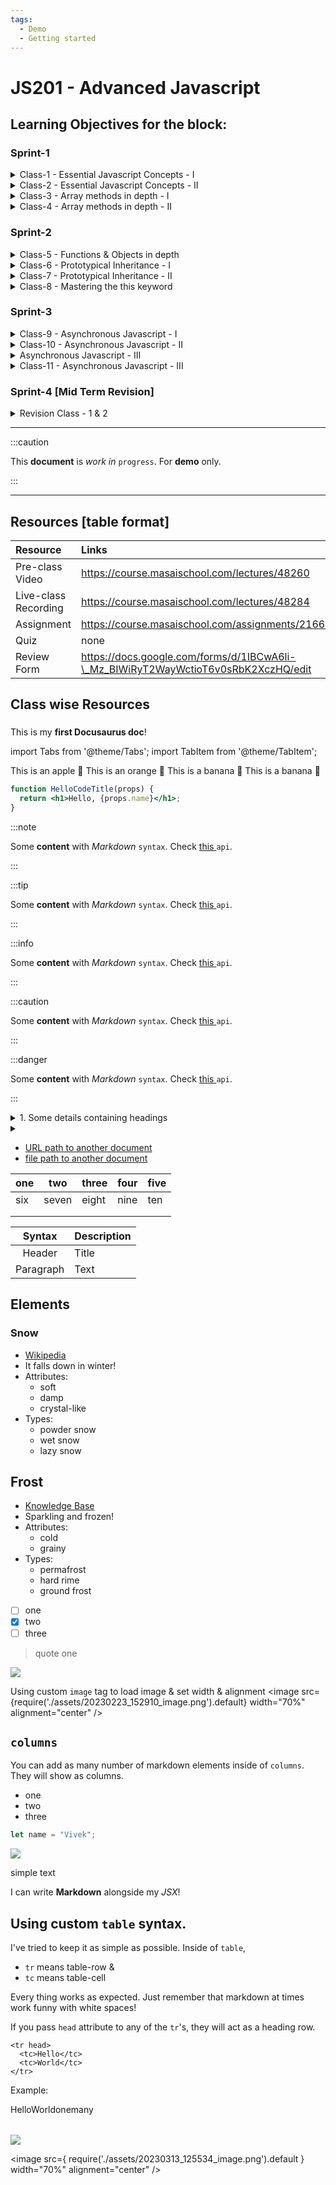 ```yaml
---
tags:
  - Demo
  - Getting started
---
```

# JS201 - Advanced Javascript

## Learning Objectives for the block:

### Sprint-1

<details>

<summary>Class-1 - Essential Javascript Concepts - I</summary>

- Setting expectations & Block introduction
- scopes
- hoisting
  - `let`, `var`, `const`
  - `null`, `undefinded` & the temporal dead zone
    - difference in the way primitives & non-primitives are stored internally
    - Introduction to CP

</details>

<details> <summary>Class-2 - Essential Javascript Concepts - II</summary>

- statements vs expressions
- template string
- logical operators
- arrow functions
- destructuring
- rest & spred operator
- ES6 modules
- for .. of loop
- for .. in loop

</details>

<details> <summary>Class-3 - Array methods in depth - I</summary>

- Prerequisites - Array methods
- Map()
- The concept of hash maps
- Reduce()
- Filter()

</details>

<details> <summary>Class-4 - Array methods in depth - II</summary>

- Sort()
- Practice complicated exercises (We tasks)

</details>

### Sprint-2

<details> <summary>Class-5 - Functions & Objects in depth</summary>

- Declaring & Accessing properties
- Invoking methods
- Dynamic property names
- Object.assign
- Object.create
- Object.setPrototypeOf
- Invoking functions
  - ()
  - call
  - bind
  - apply
- Constructing objects in Bulk

</details>

<details> <summary>Class-6 - Prototypical Inheritance - I</summary>

- Factory functions

</details>

<details> <summary>Class-7 - Prototypical Inheritance - II</summary>

- Constructor functions
- ES6 Classes
- LLD

</details>

<details> <summary>Class-8 - Mastering the this keyword</summary>

- The `this` keyword

</details>

### Sprint-3

<details> <summary>Class-9 - Asynchronous Javascript - I</summary>

- promises
- callbacks
- async await
- CRUD

</details>

<details> <summary>Class-10 -  Asynchronous Javascript - II</summary>

- `JWT` Authentication
- Registering users
- Logging in users
- Making authenticated requests

</details>

<details> <summary>Asynchronous Javascript - III</summary>

- Sending data with links
- Better organising & planning of code
- Working effectively with codes
- Different ways of implementing sorting and filtering

</details>

<details> <summary>Class-11 -  Asynchronous Javascript - III</summary>

- Pagination
- Misc. topics

</details>

### Sprint-4 \[Mid Term Revision\]

<details> <summary>Revision Class - 1 & 2</summary>

- currying
- Async prog - event loop
- Event capturing / bubbling
- Flatten an array
- debouncing
- Throttling
- Their own higher order
  - build your own reduce, forEach etc.

</details>

---

:::caution

This **document** is _work in_ `progress`. For **demo** only.

:::

---

## Resources \[table format\]


| Resource             | Links                                                                              |
| :--------------------- | :----------------------------------------------------------------------------------- |
| Pre-class Video      | https://course.masaischool.com/lectures/48260                                      |
| Live-class Recording | https://course.masaischool.com/lectures/48284                                      |
| Assignment           | https://course.masaischool.com/assignments/21665                                   |
| Quiz                 | none                                                                               |
| Review Form          | https://docs.google.com/forms/d/1IBCwA6li-\_Mz_BIWiRyT2WayWctioT6v0sRbK2XczHQ/edit |

## Class wise Resources

###

This is my **first Docusaurus doc**!

import Tabs from '@theme/Tabs';
import TabItem from '@theme/TabItem';

<Tabs>
<TabItem value="sp-1" label="Sprint-1" default>
This is an apple 🍎
</TabItem>
<TabItem value="sp-2" label="Sprint-2">
This is an orange 🍊
</TabItem>
<TabItem value="sp-3" label="Sprint-3">
This is a banana 🍌
</TabItem>
<TabItem value="sp-4" label="Sprint-4 \[MTR\]">
This is a banana 🍌
</TabItem>
</Tabs>

```jsx title="/src/components/HelloCodeTitle.js"
function HelloCodeTitle(props) {
  return <h1>Hello, {props.name}</h1>;
}
```

:::note

Some **content** with _Markdown_ `syntax`. Check [this ](#)`api`.

:::

:::tip

Some **content** with _Markdown_ `syntax`. Check [this ](#)`api`.

:::

:::info

Some **content** with _Markdown_ `syntax`. Check [this ](#)`api`.

:::

:::caution

Some **content** with _Markdown_ `syntax`. Check [this ](#)`api`.

:::

:::danger

Some **content** with _Markdown_ `syntax`. Check [this ](#)`api`.

:::

<details>
<summary>1. Some details containing headings</summary>
<h2 id="#heading-id">I'm a heading that will not show up in the TOC</h2>

Some content...

</details>

<details> <summary>  </summary>

</details>

- [URL path to another document](./installation)
- [file path to another document](./installation.mdx)


| one | two   | three | four | five |
| ----- | ------- | ------- | ------ | ------ |
| six | seven | eight | nine | ten  |
|     |       |       |      |      |
|     |       |       |      |      |


|  Syntax  | Description |
| :---------: | ------------- |
|  Header  | Title       |
| Paragraph | Text        |

## Elements

### Snow

- [Wikipedia](http://this-is-a-very-long-url-for-information-about-snow.com)
- It falls down in winter!
- Attributes:
  - soft
  - damp
  - crystal-like
- Types:
  - powder snow
  - wet snow
  - lazy snow

## Frost

- [Knowledge Base](http://this-is-a-very-long-url-for-information-about-frost-and-the-winter-season.com)
- Sparkling and frozen!
- Attributes:
  - cold
  - grainy
- Types:
  - permafrost
  - hard rime
  - ground frost

* [ ] one
* [X] two
* [ ] three

> quote one

![](assets/20230223_152910_image.png)

Using custom `image` tag to load image & set width & alignment
<image src={require('./assets/20230223_152910_image.png').default} width="70%" alignment="center"  />

## `columns`

You can add as many number of markdown elements inside of `columns`. They will show as columns.

<columns color="gold">

- one
- two
- three

```js
let name = "Vivek";
```

![](assets/20230223_152910_image.png)

simple text

</columns>

I can write **Markdown** alongside my _JSX_!

## Using custom `table` syntax.

I've tried to keep it as simple as possible. Inside of `table`,

- `tr` means table-row &
- `tc` means table-cell

Every thing works as expected. Just remember that markdown at times work funny with white spaces!

If you pass `head` attribute to any of the `tr`'s, they will act as a heading row.

```
<tr head>
  <tc>Hello</tc>
  <tc>World</tc>
</tr>
```

Example:

<table>
<tr head>
  <tc>Hello</tc>
  <tc>World</tc>
</tr>
<tr>
  <tc>one</tc>
  <tc>many</tc>
</tr>
</table>

![](assets/20230313_125534_image.png)









<image src={ require('./assets/20230313_125534_image.png').default } width="70%" alignment="center" />